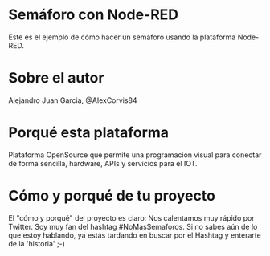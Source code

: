 # Semáforo con Node-RED
Este es el ejemplo de cómo hacer un semáforo usando la plataforma Node-RED.

# Sobre el autor
Alejandro Juan Garcia, @AlexCorvis84

# Porqué esta plataforma
Plataforma OpenSource que permite una programación visual para conectar de forma sencilla, hardware, APIs y servicios para el IOT.

# Cómo y porqué de tu proyecto
El "cómo y porqué" del proyecto es claro: Nos calentamos muy rápido por Twitter. Soy muy fan del hashtag #NoMasSemaforos. Si no sabes aún de lo que estoy hablando, ya estás tardando en buscar por el Hashtag y enterarte de la 'historia' ;-)

